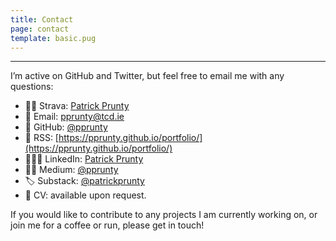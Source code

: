 ```yaml
---
title: Contact
page: contact
template: basic.pug
---
```


--- 

I’m active on GitHub and Twitter, but feel free to email me with any questions:

- 🏃🏼 Strava: <a href="https://www.strava.com/athletes/72636452" target="_blank" rel="noopener noreferrer">Patrick Prunty</a>
- 📧 Email: pprunty@tcd.ie
- 🐙 GitHub: <a href="https://github.com/pprunty" target="_blank" rel="noopener noreferrer">@pprunty</a>
- 📶 RSS: [https://pprunty.github.io/portfolio/](https://pprunty.github.io/portfolio/)
- 🧑🏼‍💻 LinkedIn: <a href="https://www.linkedin.com/in/patrickprunty/" target="_blank" rel="noopener noreferrer">Patrick Prunty</a>
- ✍🏻 Medium: <a href="https://medium.com/@pprunty" target="_blank" rel="noopener noreferrer">@pprunty</a>
- 🏷️ Substack: <a href="https://substack.com/@patrickprunty" target="_blank" rel="noopener noreferrer">@patrickprunty</a>
- 📝 CV: available upon request.

If you would like to contribute to any projects I am currently working on, or join me for a coffee or run, 
please get in touch!
